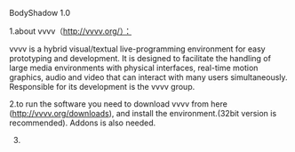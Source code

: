 BodyShadow 1.0

1.about vvvv（http://vvvv.org/）：

vvvv is a hybrid visual/textual live-programming environment for easy prototyping and development. It is designed to facilitate the handling of large media environments with physical interfaces, real-time motion graphics, audio and video that can interact with many users simultaneously. Responsible for its development is the vvvv group.

2.to run the software you need to download vvvv from here (http://vvvv.org/downloads), and install the environment.(32bit version is recommended). Addons is also needed.

3.
